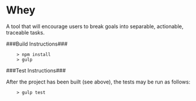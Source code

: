 Whey
====

A tool that will encourage users to break goals into separable, actionable, traceable tasks.

###Build Instructions###

```
	> npm install
	> gulp
```

###Test Instructions###

After the project has been built (see above), the tests may be run as follows:

```
	> gulp test
```

